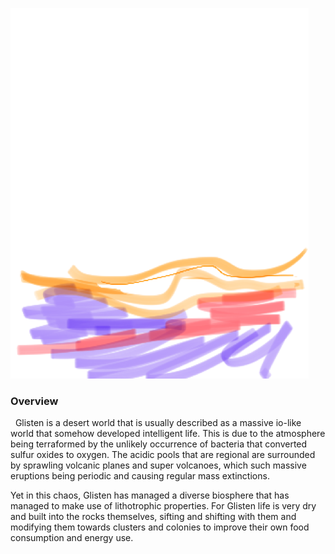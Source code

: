 ![Sulfur World](/Stellar_Abyss_Setting_Bible/Photo_Directory/Glisten.png "Sulfur World")

### Overview
 
Glisten is a desert world that is usually described as a massive io-like world that somehow developed intelligent life.  This is due to the atmosphere being terraformed by the unlikely occurrence of bacteria that converted sulfur oxides to oxygen.  The acidic pools that are regional are surrounded by sprawling volcanic planes and super volcanoes, which such massive eruptions being periodic and causing regular mass extinctions.  

Yet in this chaos, Glisten has managed a diverse biosphere that has managed to make use of lithotrophic properties.  For Glisten life is very dry and built into the rocks themselves, sifting and shifting with them and modifying them towards clusters and colonies to improve their own food consumption and energy use.
